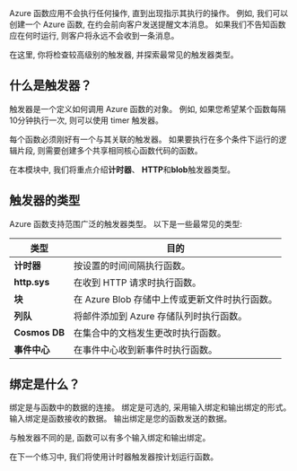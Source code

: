 Azure 函数应用不会执行任何操作, 直到出现指示其执行的操作。 例如, 我们可以创建一个 Azure 函数, 在约会前向客户发送提醒文本消息。 如果我们不告知函数应在何时运行, 则客户将永远不会收到一条消息。 

在这里, 你将检查较高级别的触发器, 并探索最常见的触发器类型。

## <a name="what-is-a-trigger"></a>什么是触发器？

触发器是一个定义如何调用 Azure 函数的对象。 例如, 如果您希望某个函数每隔10分钟执行一次, 则可以使用 timer 触发器。

每个函数必须刚好有一个与其关联的触发器。 如果要执行在多个条件下运行的逻辑片段, 则需要创建多个共享相同核心函数代码的函数。

在本模块中, 我们将重点介绍**计时器**、 **HTTP**和**blob**触发器类型。

## <a name="types-of-triggers"></a>触发器的类型

Azure 函数支持范围广泛的触发器类型。 以下是一些最常见的类型:

| 类型 | 目的 |
| --- | --- |
| **计时器** | 按设置的时间间隔执行函数。 |
| **http.sys** | 在收到 HTTP 请求时执行函数。 |
| **块** | 在 Azure Blob 存储中上传或更新文件时执行函数。 |
| **列队** | 将邮件添加到 Azure 存储队列时执行函数。 |
| **Cosmos DB** | 在集合中的文档发生更改时执行函数。 |
| **事件中心** | 在事件中心收到新事件时执行函数。 |

## <a name="what-is-a-binding"></a>绑定是什么？

绑定是与函数中的数据的连接。 绑定是可选的, 采用输入绑定和输出绑定的形式。 输入绑定是函数接收的数据。 输出绑定是您的函数发送的数据。

与触发器不同的是, 函数可以有多个输入绑定和输出绑定。

在下一个练习中, 我们将使用计时器触发器按计划运行函数。